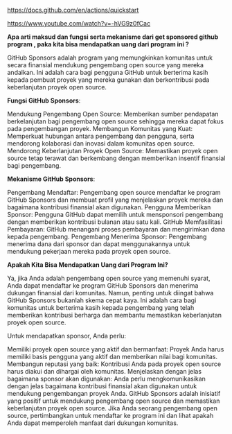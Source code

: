 https://docs.github.com/en/actions/quickstart

https://www.youtube.com/watch?v=-hVG9z0fCac



**Apa arti maksud dan fungsi serta mekanisme dari get sponsored github program , paka kita bisa mendapatkan uang dari program ini ?**




GitHub Sponsors adalah program yang memungkinkan komunitas untuk secara finansial mendukung pengembang open source yang mereka andalkan. Ini adalah cara bagi pengguna GitHub untuk berterima kasih kepada pembuat proyek yang mereka gunakan dan berkontribusi pada keberlanjutan proyek open source.

**Fungsi GitHub Sponsors**:

Mendukung Pengembang Open Source: Memberikan sumber pendapatan berkelanjutan bagi pengembang open source sehingga mereka dapat fokus pada pengembangan proyek.
Membangun Komunitas yang Kuat: Memperkuat hubungan antara pengembang dan pengguna, serta mendorong kolaborasi dan inovasi dalam komunitas open source.
Mendorong Keberlanjutan Proyek Open Source: Memastikan proyek open source tetap terawat dan berkembang dengan memberikan insentif finansial bagi pengembang.

**Mekanisme GitHub Sponsors**:

  Pengembang Mendaftar: Pengembang open source mendaftar ke program GitHub Sponsors dan membuat profil yang menjelaskan proyek mereka dan bagaimana kontribusi finansial akan digunakan.
  Pengguna Memberikan Sponsor: Pengguna GitHub dapat memilih untuk mensponsori pengembang dengan memberikan kontribusi bulanan atau satu kali.
  GitHub Memfasilitasi Pembayaran: GitHub menangani proses pembayaran dan mengirimkan dana kepada pengembang.
  Pengembang Menerima Sponsor: Pengembang menerima dana dari sponsor dan dapat menggunakannya untuk mendukung pekerjaan mereka pada proyek open source.

**Apakah Kita Bisa Mendapatkan Uang dari Program Ini?**

Ya, jika Anda adalah pengembang open source yang memenuhi syarat, Anda dapat mendaftar ke program GitHub Sponsors dan menerima dukungan finansial dari komunitas. Namun, penting untuk diingat bahwa GitHub Sponsors bukanlah skema cepat kaya. Ini adalah cara bagi komunitas untuk berterima kasih kepada pengembang yang telah memberikan kontribusi berharga dan membantu memastikan keberlanjutan proyek open source.

Untuk mendapatkan sponsor, Anda perlu:

Memiliki proyek open source yang aktif dan bermanfaat: Proyek Anda harus memiliki basis pengguna yang aktif dan memberikan nilai bagi komunitas.
Membangun reputasi yang baik: Kontribusi Anda pada proyek open source harus diakui dan dihargai oleh komunitas.
Menjelaskan dengan jelas bagaimana sponsor akan digunakan: Anda perlu mengkomunikasikan dengan jelas bagaimana kontribusi finansial akan digunakan untuk mendukung pengembangan proyek Anda.
GitHub Sponsors adalah inisiatif yang positif untuk mendukung pengembang open source dan memastikan keberlanjutan proyek open source. Jika Anda seorang pengembang open source, pertimbangkan untuk mendaftar ke program ini dan lihat apakah Anda dapat memperoleh manfaat dari dukungan komunitas.

